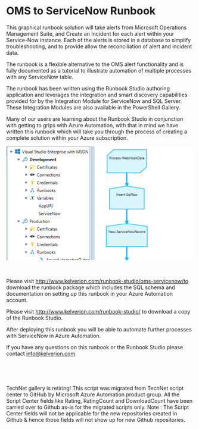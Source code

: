 ﻿OMS to ServiceNow Runbook
=========================

            

This graphical runbook solution will take alerts from Microsoft Operations Management Suite, and Create an Incident for each alert within your Service-Now instance. Each of the alerts is stored in a database to simplify troubleshooting, and to provide allow
 the reconciliation of alert and incident data.


The runbook is a flexible alternative to the OMS alert functionality and is fully documented as a tutorial to illustrate automation of multiple processes with any ServiceNow table.


The runbook has been written using the Runbook Studio authoring application and leverages the integration and smart discovery capabilities provided for by the Integration Module for ServiceNow and SQL Server.  These Integration Modules are also available
 in the PowerShell Gallery.


Many of our users are learning about the Runbook Studio in conjunction with getting to grips with Azure Automation, with that in mind we have written this runbook which will take you through the process of creating a complete solution within your Azure subscription.


![Image](https://github.com/azureautomation/oms-to-servicenow-runbook/raw/master/sample2-533x324.png)


 


Please visit http://www.kelverion.com/runbook-studio/oms-servicenow/to download the runbook package which includes the SQL schema and documentation on setting up this runbook in your Azure Automation account.


Please visit http://www.kelverion.com/runbook-studio/ to download a copy of the Runbook Studio.


After deploying this runbook you will be able to automate further processes with ServiceNow in Azure Automation.


If you have any questions on this runbook or the Runbook Studio please contact info@kelverion.com.


 

 
 
 


        
    
TechNet gallery is retiring! This script was migrated from TechNet script center to GitHub by Microsoft Azure Automation product group. All the Script Center fields like Rating, RatingCount and DownloadCount have been carried over to Github as-is for the migrated scripts only. Note : The Script Center fields will not be applicable for the new repositories created in Github & hence those fields will not show up for new Github repositories.
